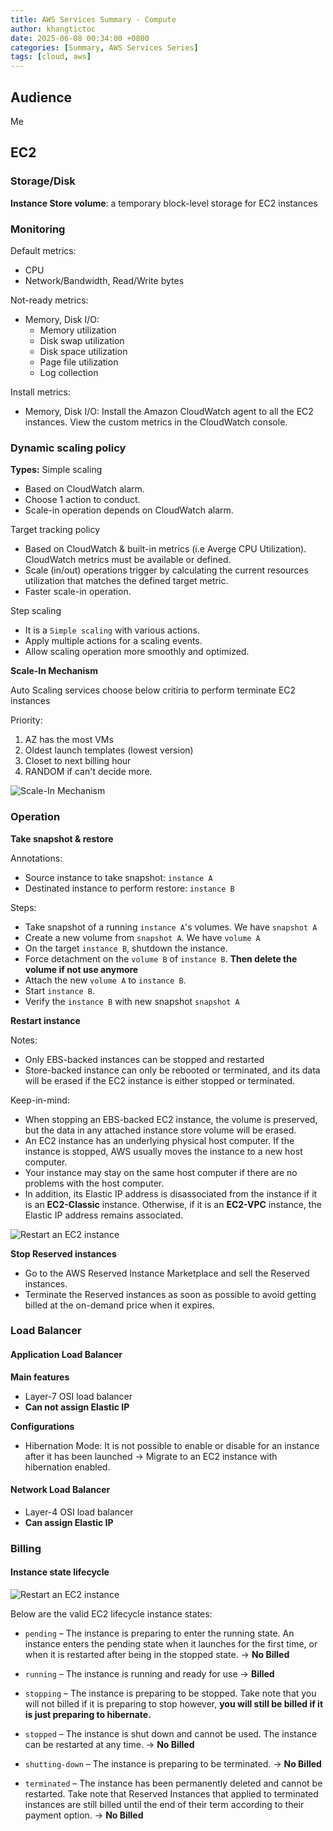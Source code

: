 ```yaml
---
title: AWS Services Summary - Compute
author: khangtictoc
date: 2025-06-08 00:34:00 +0800
categories: [Summary, AWS Services Series]
tags: [cloud, aws]
---
```


## Audience

Me

## EC2

### Storage/Disk

**Instance Store volume**: a temporary block-level storage for EC2 instances

### Monitoring

Default metrics:

- CPU
- Network/Bandwidth, Read/Write bytes

Not-ready metrics:

- Memory, Disk I/O:
  - Memory utilization
  - Disk swap utilization
  - Disk space utilization
  - Page file utilization
  - Log collection

Install metrics:

- Memory, Disk I/O: Install the Amazon CloudWatch agent to all the EC2 instances. View the custom metrics in the CloudWatch console.

### Dynamic scaling policy

**Types:**
Simple scaling

- Based on CloudWatch alarm.
- Choose 1 action to conduct.
- Scale-in operation depends on CloudWatch alarm.

Target tracking policy

- Based on CloudWatch & built-in metrics (i.e Averge CPU Utilization). CloudWatch metrics must be available or defined.
- Scale (in/out) operations trigger by calculating the current resources utilization that matches the defined target metric.
- Faster scale-in operation.

Step scaling

- It is a `Simple scaling` with various actions.
- Apply multiple actions for a scaling events.
- Allow scaling operation more smoothly and optimized.

**Scale-In Mechanism**

Auto Scaling services choose below critiria to perform terminate EC2 instances

Priority:

1. AZ has the most VMs
2. Oldest launch templates (lowest version)
3. Closet to next billing hour
4. RANDOM if can't decide more.

![Scale-In Mechanism](assets/img/2025/aws/services-series/ASG-default-policy-evaluation-flowchart.png)

### Operation

**Take snapshot & restore**

Annotations:

- Source instance to take snapshot: `instance A`
- Destinated instance to perform restore: `instance B`

Steps:

- Take snapshot of a running `instance A`'s volumes. We have `snapshot A`
- Create a new volume from `snapshot A`. We have `volume A`
- On the target `instance B`, shutdown the instance.
- Force detachment on the `volume B` of `instance B`. **Then delete the volume if not use anymore**
- Attach the new `volume A` to `instance B`.
- Start `instance B`.
- Verify the `instance B` with new snapshot `snapshot A`

**Restart instance**

Notes:

- Only EBS-backed instances can be stopped and restarted
- Store-backed instance can only be rebooted or terminated, and its data will be erased if the EC2 instance is either stopped or terminated.

Keep-in-mind:

- When stopping an EBS-backed EC2 instance, the volume is preserved, but the data in any attached instance store volume will be erased.
- An EC2 instance has an underlying physical host computer. If the instance is stopped, AWS usually moves the instance to a new host computer.
- Your instance may stay on the same host computer if there are no problems with the host computer.
- In addition, its Elastic IP address is disassociated from the instance if it is an **EC2-Classic** instance. Otherwise, if it is an **EC2-VPC** instance, the Elastic IP address remains associated.

![Restart an EC2 instance](assets/img/2025/aws/services-series/instance-store.jpg)

**Stop Reserved instances**

- Go to the AWS Reserved Instance Marketplace and sell the Reserved instances.
- Terminate the Reserved instances as soon as possible to avoid getting billed at the on-demand price when it expires.

### Load Balancer

#### Application Load Balancer

**Main features**

- Layer-7 OSI load balancer
- **Can not assign Elastic IP**

**Configurations**

- Hibernation Mode: It is not possible to enable or disable for an instance after it has been launched -> Migrate to an EC2 instance with hibernation enabled.

#### Network Load Balancer

- Layer-4 OSI load balancer
- **Can assign Elastic IP**

### Billing

#### Instance state lifecycle

![Restart an EC2 instance](assets/img/2025/aws/services-series/instance_lifecycle.png)

Below are the valid EC2 lifecycle instance states:

- `pending` – The instance is preparing to enter the running state. An instance enters the pending state when it launches for the first time, or when it is restarted after being in the stopped state. -> **No Billed**

- `running` – The instance is running and ready for use -> **Billed**

- `stopping` – The instance is preparing to be stopped. Take note that you will not billed if it is preparing to stop however, **you will still be billed if it is just preparing to hibernate.**

- `stopped` – The instance is shut down and cannot be used. The instance can be restarted at any time. -> **No Billed**

- `shutting-down` – The instance is preparing to be terminated. -> **No Billed**

- `terminated` – The instance has been permanently deleted and cannot be restarted. Take note that Reserved Instances that applied to terminated instances are still billed until the end of their term according to their payment option. -> **No Billed**

